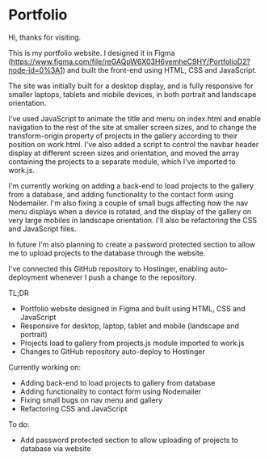 # Portfolio

Hi, thanks for visiting.

This is my portfolio website.  I designed it in Figma (https://www.figma.com/file/reGAQpW6X03H6yemheC9HY/PortfolioD2?node-id=0%3A1) and built the front-end using HTML, CSS and JavaScript.

The site was initially built for a desktop display, and is fully responsive for smaller laptops, tablets and mobile devices, in both portrait and landscape orientation.

I've used JavaScript to animate the title and menu on index.html and enable navigation to the rest of the site at smaller screen sizes, and to change the transform-origin property of projects in the gallery according to their position on work.html.  I've also added a script to control the navbar header display at different screen sizes and orientation, and moved the array containing the projects to a separate module, which I've imported to work.js.

I'm currently working on adding a back-end to load projects to the gallery from a database, and adding functionality to the contact form using Nodemailer.  I'm also fixing a couple of small bugs affecting how the nav menu displays when a device is rotated, and the display of the gallery on very large mobiles in landscape orientation.  I'll also be refactoring the CSS and JavaScript files.

In future I'm also planning to create a password protected section to allow me to upload projects to the database through the website.

I've connected this GitHub repository to Hostinger, enabling auto-deployment whenever I push a change to the repository.

TL;DR

* Portfolio website designed in Figma and built using HTML, CSS and JavaScript
* Responsive for desktop, laptop, tablet and mobile (landscape and portrait)
* Projects load to gallery from projects.js module imported to work.js
* Changes to GitHub repository auto-deploy to Hostinger

Currently working on:
* Adding back-end to load projects to gallery from database
* Adding functionality to contact form using Nodemailer
* Fixing small bugs on nav menu and gallery
* Refactoring CSS and JavaScript

To do:
* Add password protected section to allow uploading of projects to database via website
